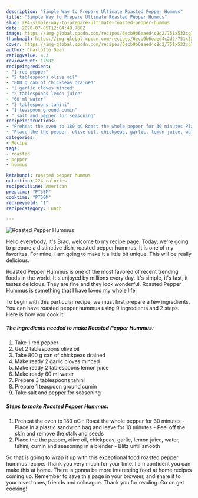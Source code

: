 ```yaml
---
description: "Simple Way to Prepare Ultimate Roasted Pepper Hummus"
title: "Simple Way to Prepare Ultimate Roasted Pepper Hummus"
slug: 284-simple-way-to-prepare-ultimate-roasted-pepper-hummus
date: 2020-07-05T12:04:48.768Z
image: https://img-global.cpcdn.com/recipes/6ecb9b6eaed4c2d2/751x532cq70/roasted-pepper-hummus-recipe-main-photo.jpg
thumbnail: https://img-global.cpcdn.com/recipes/6ecb9b6eaed4c2d2/751x532cq70/roasted-pepper-hummus-recipe-main-photo.jpg
cover: https://img-global.cpcdn.com/recipes/6ecb9b6eaed4c2d2/751x532cq70/roasted-pepper-hummus-recipe-main-photo.jpg
author: Charlotte Dean
ratingvalue: 4.3
reviewcount: 17582
recipeingredient:
- "1 red pepper"
- "2 tablespoons olive oil"
- "800 g can of chickpeas drained"
- "2 garlic cloves minced"
- "2 tablespoons lemon juice"
- "60 ml water"
- "3 tablespoons tahini"
- "1 teaspoon ground cumin"
- " salt and pepper for seasoning"
recipeinstructions:
- "Preheat the oven to 180 oC Roast the whole pepper for 30 minutes Place in a plastic sandwich bag and leave for 10 minutes Peel off the skin and remove the stalk and seeds"
- "Place the the pepper, olive oil, chickpeas, garlic, lemon juice, water, tahini, cumin and seasoning in a blender Blitz until smooth"
categories:
- Recipe
tags:
- roasted
- pepper
- hummus

katakunci: roasted pepper hummus 
nutrition: 224 calories
recipecuisine: American
preptime: "PT35M"
cooktime: "PT50M"
recipeyield: "1"
recipecategory: Lunch

---
```



![Roasted Pepper Hummus](https://img-global.cpcdn.com/recipes/6ecb9b6eaed4c2d2/751x532cq70/roasted-pepper-hummus-recipe-main-photo.jpg)

Hello everybody, it's Brad, welcome to my recipe page. Today, we're going to prepare a distinctive dish, roasted pepper hummus. It is one of my favorites. For mine, I am going to make it a little bit unique. This will be really delicious.



Roasted Pepper Hummus is one of the most favored of recent trending foods in the world. It's enjoyed by millions every day. It's simple, it's fast, it tastes delicious. They are fine and they look wonderful. Roasted Pepper Hummus is something that I have loved my whole life.


To begin with this particular recipe, we must first prepare a few ingredients. You can have roasted pepper hummus using 9 ingredients and 2 steps. Here is how you cook it.

<!--inarticleads1-->

##### The ingredients needed to make Roasted Pepper Hummus:

1. Take 1 red pepper
1. Get 2 tablespoons olive oil
1. Take 800 g can of chickpeas drained
1. Make ready 2 garlic cloves minced
1. Make ready 2 tablespoons lemon juice
1. Make ready 60 ml water
1. Prepare 3 tablespoons tahini
1. Prepare 1 teaspoon ground cumin
1. Take  salt and pepper for seasoning




<!--inarticleads2-->

##### Steps to make Roasted Pepper Hummus:

1. Preheat the oven to 180 oC - Roast the whole pepper for 30 minutes - Place in a plastic sandwich bag and leave for 10 minutes - Peel off the skin and remove the stalk and seeds
1. Place the the pepper, olive oil, chickpeas, garlic, lemon juice, water, tahini, cumin and seasoning in a blender - Blitz until smooth




So that is going to wrap it up with this exceptional food roasted pepper hummus recipe. Thank you very much for your time. I am confident you can make this at home. There is gonna be more interesting food at home recipes coming up. Remember to save this page in your browser, and share it to your loved ones, friends and colleague. Thank you for reading. Go on get cooking!
